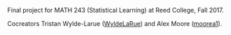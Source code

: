 Final project for MATH 243 (Statistical Learning) at Reed College, Fall 2017.

Cocreators Tristan Wylde-Larue ([WyldeLaRue](https://github.com/WyldeLaRue)) and Alex Moore ([moorea1](https://github.com/moorea1)).